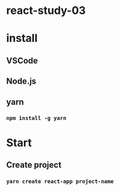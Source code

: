 # react-study-03

# install
## VSCode
## Node.js
## yarn
### `npm install -g yarn`

# Start
## Create project
### `yarn create react-app project-name`